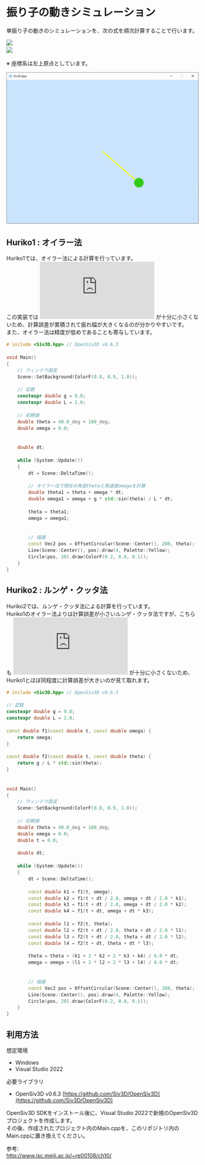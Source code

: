 # 振り子の動きシミュレーション

単振り子の動きのシミュレーションを、次の式を順次計算することで行います。

![](https://latex.codecogs.com/gif.latex?\theta_{t+1}=\theta_{t}+\omega_{t}\cdot{dt})  
![](https://latex.codecogs.com/gif.latex?\omega_{t+1}=\omega_{t}+\frac{g\cdot{\sin{\theta_{t}}}}{L}\cdot{dt})

※ 座標系は左上原点としています。

![](asset/screenshot.png)

## Huriko1 : オイラー法

Huriko1では、オイラー法による計算を行っています。  
この実装では ![](https://latex.codecogs.com/gif.latex?dt) が十分に小さくないため、計算誤差が累積されて振れ幅が大きくなるのが分かりやすいです。  
また、オイラー法は精度が低めであることも寄与しています。

```cpp
# include <Siv3D.hpp> // OpenSiv3D v0.6.3

void Main()
{
	// ウィンドウ設定
	Scene::SetBackground(ColorF(0.8, 0.9, 1.0));

	// 定数
	constexpr double g = 9.8;
	constexpr double L = 2.0;

	// 初期値
	double theta = 40.0_deg + 180_deg;
	double omega = 0.0;


	double dt;

	while (System::Update())
	{
		dt = Scene::DeltaTime();

		// オイラー法で現在の角度thetaと角速度omegaを計算
		double theta1 = theta + omega * dt;
		double omega1 = omega + g * std::sin(theta) / L * dt;

		theta = theta1;
		omega = omega1;


		// 描画
		const Vec2 pos = OffsetCircular(Scene::Center(), 200, theta);
		Line(Scene::Center(), pos).draw(4, Palette::Yellow);
		Circle(pos, 20).draw(ColorF(0.2, 0.8, 0.1));
	}
}
```


## Huriko2 : ルンゲ・クッタ法

Huriko2では、ルンゲ・クッタ法による計算を行っています。  
Huriko1のオイラー法よりは計算誤差が小さいルンゲ・クッタ法ですが、こちらも ![](https://latex.codecogs.com/gif.latex?dt) が十分に小さくないため、Huriko1とほぼ同程度に計算誤差が大きいのが見て取れます。

```cpp
# include <Siv3D.hpp> // OpenSiv3D v0.6.3

// 定数
constexpr double g = 9.8;
constexpr double L = 2.0;

const double f1(const double t, const double omega) {
	return omega;
}

const double f2(const double t, const double theta) {
	return g / L * std::sin(theta);
}


void Main()
{
	// ウィンドウ設定
	Scene::SetBackground(ColorF(0.8, 0.9, 1.0));

	// 初期値
	double theta = 40.0_deg + 180_deg;
	double omega = 0.0;
	double t = 0.0;

	double dt;

	while (System::Update())
	{
		dt = Scene::DeltaTime();

		const double k1 = f1(t, omega);
		const double k2 = f1(t + dt / 2.0, omega + dt / 2.0 * k1);
		const double k3 = f1(t + dt / 2.0, omega + dt / 2.0 * k2);
		const double k4 = f1(t + dt, omega + dt * k3);

		const double l1 = f2(t, theta);
		const double l2 = f2(t + dt / 2.0, theta + dt / 2.0 * l1);
		const double l3 = f2(t + dt / 2.0, theta + dt / 2.0 * l2);
		const double l4 = f2(t + dt, theta + dt * l3);

		theta = theta + (k1 + 2 * k2 + 2 * k3 + k4) / 6.0 * dt;
		omega = omega + (l1 + 2 * l2 + 2 * l3 + l4) / 6.0 * dt;


		// 描画
		const Vec2 pos = OffsetCircular(Scene::Center(), 200, theta);
		Line(Scene::Center(), pos).draw(4, Palette::Yellow);
		Circle(pos, 20).draw(ColorF(0.2, 0.8, 0.1));
	}
}
```

## 利用方法

想定環境

- Windows
- Visual Studio 2022

必要ライブラリ

- OpenSiv3D v0.6.3 [https://github.com/Siv3D/OpenSiv3D](https://github.com/Siv3D/OpenSiv3D)
   

OpenSiv3D SDKをインストール後に、Visual Studio 2022で新規のOpenSiv3Dプロジェクトを作成します。  
その後、作成されたプロジェクト内のMain.cppを、このリポジトリ内のMain.cppに置き換えてください。


参考:  
http://www.isc.meiji.ac.jp/~re00108/ch10/

